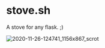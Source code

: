 # stove.sh

A stove for any flask. ;)


![2020-11-26-124741_1156x867_scrot](/uploads/52c0cd90bf1d27b9b2ac7257a07ccfd0/2020-11-26-124741_1156x867_scrot.png)
